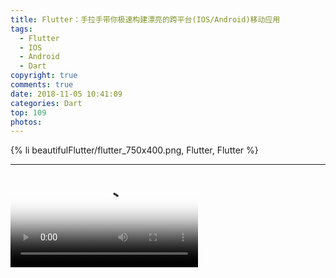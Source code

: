 ```yaml
---
title: Flutter：手拉手带你极速构建漂亮的跨平台(IOS/Android)移动应用
tags:
  - Flutter
  - IOS
  - Android
  - Dart
copyright: true
comments: true
date: 2018-11-05 10:41:09
categories: Dart
top: 109
photos:
---
```


{% li beautifulFlutter/flutter_750x400.png, Flutter, Flutter %}

<!-- more -->

<hr />

<video id="text1" class="video-js vjs-default-skin" controls preload="auto" poster="https://cdn.lishaoy.net/flutter_start/flutter5.1.png"
    data-setup="{'example_option':true}">
    <source src="https://cdn.lishaoy.net/flutter_start/flutter7.mp4" type='video/mp4' />
</video>